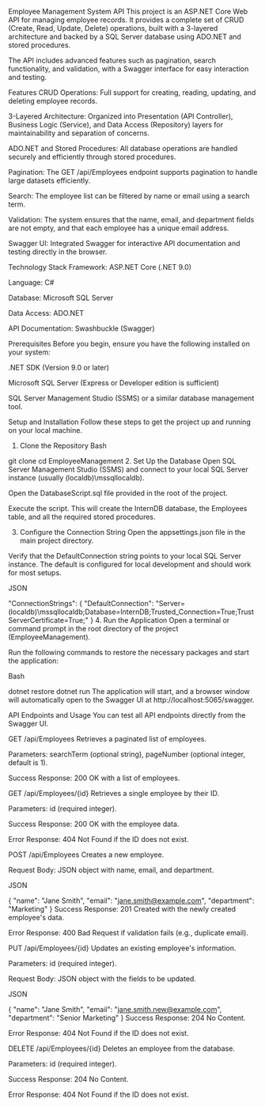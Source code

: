 Employee Management System API
This project is an ASP.NET Core Web API for managing employee records. It provides a complete set of CRUD (Create, Read, Update, Delete) operations, built with a 3-layered architecture and backed by a SQL Server database using ADO.NET and stored procedures.

The API includes advanced features such as pagination, search functionality, and validation, with a Swagger interface for easy interaction and testing.

Features
CRUD Operations: Full support for creating, reading, updating, and deleting employee records.

3-Layered Architecture: Organized into Presentation (API Controller), Business Logic (Service), and Data Access (Repository) layers for maintainability and separation of concerns.

ADO.NET and Stored Procedures: All database operations are handled securely and efficiently through stored procedures.

Pagination: The GET /api/Employees endpoint supports pagination to handle large datasets efficiently.

Search: The employee list can be filtered by name or email using a search term.

Validation: The system ensures that the name, email, and department fields are not empty, and that each employee has a unique email address.

Swagger UI: Integrated Swagger for interactive API documentation and testing directly in the browser.

Technology Stack
Framework: ASP.NET Core (.NET 9.0)

Language: C#

Database: Microsoft SQL Server

Data Access: ADO.NET

API Documentation: Swashbuckle (Swagger)

Prerequisites
Before you begin, ensure you have the following installed on your system:

.NET SDK (Version 9.0 or later)

Microsoft SQL Server (Express or Developer edition is sufficient)

SQL Server Management Studio (SSMS) or a similar database management tool.

Setup and Installation
Follow these steps to get the project up and running on your local machine.

1. Clone the Repository
Bash

git clone <your-repository-url>
cd EmployeeManagement
2. Set Up the Database
Open SQL Server Management Studio (SSMS) and connect to your local SQL Server instance (usually (localdb)\mssqllocaldb).

Open the DatabaseScript.sql file provided in the root of the project.

Execute the script. This will create the InternDB database, the Employees table, and all the required stored procedures.

3. Configure the Connection String
Open the appsettings.json file in the main project directory.

Verify that the DefaultConnection string points to your local SQL Server instance. The default is configured for local development and should work for most setups.

JSON

"ConnectionStrings": {
  "DefaultConnection": "Server=(localdb)\\mssqllocaldb;Database=InternDB;Trusted_Connection=True;TrustServerCertificate=True;"
}
4. Run the Application
Open a terminal or command prompt in the root directory of the project (EmployeeManagement).

Run the following commands to restore the necessary packages and start the application:

Bash

dotnet restore
dotnet run
The application will start, and a browser window will automatically open to the Swagger UI at http://localhost:5065/swagger.

API Endpoints and Usage
You can test all API endpoints directly from the Swagger UI.

GET /api/Employees
Retrieves a paginated list of employees.

Parameters: searchTerm (optional string), pageNumber (optional integer, default is 1).

Success Response: 200 OK with a list of employees.

GET /api/Employees/{id}
Retrieves a single employee by their ID.

Parameters: id (required integer).

Success Response: 200 OK with the employee data.

Error Response: 404 Not Found if the ID does not exist.

POST /api/Employees
Creates a new employee.

Request Body: JSON object with name, email, and department.

JSON

{
  "name": "Jane Smith",
  "email": "jane.smith@example.com",
  "department": "Marketing"
}
Success Response: 201 Created with the newly created employee's data.

Error Response: 400 Bad Request if validation fails (e.g., duplicate email).

PUT /api/Employees/{id}
Updates an existing employee's information.

Parameters: id (required integer).

Request Body: JSON object with the fields to be updated.

JSON

{
  "name": "Jane Smith",
  "email": "jane.smith.new@example.com",
  "department": "Senior Marketing"
}
Success Response: 204 No Content.

Error Response: 404 Not Found if the ID does not exist.

DELETE /api/Employees/{id}
Deletes an employee from the database.

Parameters: id (required integer).

Success Response: 204 No Content.

Error Response: 404 Not Found if the ID does not exist.

